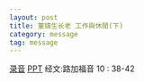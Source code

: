 ```yaml
---
layout: post
title: 董镇生长老 工作與休閒(下)
category: message
tag: message
---
```


[录音](https://drive.google.com/open?id=1WC-qjJhvUCp2T1a9PwO2W1I4SvTRTwrB)  [PPT](https://drive.google.com/open?id=1fcQbff_6ut5-KheHzVxHGfWGI6z6qraw) 经文:路加福音 10 : 38-42
